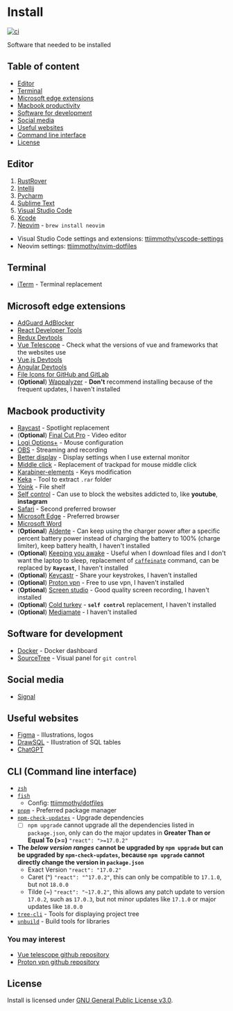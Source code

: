 # Install
[![ci](https://github.com/ttiimmothy/install/actions/workflows/ci.yml/badge.svg)](https://github.com/ttiimmothy/Install/actions/workflows/ci.yml)

Software that needed to be installed

## Table of content

- [Editor](#editor)
- [Terminal](#terminal)
- [Microsoft edge extensions](#microsoft-edge-extensions)
- [Macbook productivity](#macbook-productivity)
- [Software for development](#software-for-development)
- [Social media](#social-media)
- [Useful websites](#useful-websites)
- [Command line interface](#cli-command-line-interface)
- [License](#license)

## Editor

1. [RustRover](https://www.jetbrains.com/rust/nextversion/)
1. [Intellij](https://www.jetbrains.com/idea/download/?section=mac)
1. [Pycharm](https://www.jetbrains.com/pycharm/download/?section=mac)
1. [Sublime Text](https://www.sublimetext.com/)
1. [Visual Studio Code](https://code.visualstudio.com/)
1. [Xcode](https://developer.apple.com/download/all/?q=Xcode)
1. [Neovim](https://github.com/neovim/neovim) - `brew install neovim`

- Visual Studio Code settings and extensions: [ttiimmothy/vscode-settings](https://github.com/ttiimmothy/vscode-settings)
- Neovim settings: [ttiimmothy/nvim-dotfiles](https://github.com/ttiimmothy/dotfiles/tree/main/.config/nvim)

## Terminal

- [iTerm](https://iterm2.com/) - Terminal replacement

## Microsoft edge extensions

- [AdGuard AdBlocker](https://microsoftedge.microsoft.com/addons/detail/adguard-adblocker/pdffkfellgipmhklpdmokmckkkfcopbh)
- [React Developer Tools](https://microsoftedge.microsoft.com/addons/detail/react-developer-tools/gpphkfbcpidddadnkolkpfckpihlkkil)
- [Redux Devtools](https://microsoftedge.microsoft.com/addons/detail/redux-devtools/nnkgneoiohoecpdiaponcejilbhhikei)
- [Vue Telescope](https://microsoftedge.microsoft.com/addons/detail/vue-telescope/icgcillpgelpleniodgkmohgdmeogodl) - Check what the versions of vue and frameworks that the websites use
- [Vue.js Devtools](https://microsoftedge.microsoft.com/addons/detail/vuejs-devtools/olofadcdnkkjdfgjcmjaadnlehnnihnl)
- [Angular Devtools](https://chromewebstore.google.com/detail/angular-devtools/ienfalfjdbdpebioblfackkekamfmbnh)
- [File Icons for GitHub and GitLab](https://chrome.google.com/webstore/detail/file-icons-for-github-and/ficfmibkjjnpogdcfhfokmihanoldbfe)
- (**Optional**) [Wappalyzer](https://microsoftedge.microsoft.com/addons/detail/wappalyzer-technology-p/mnbndgmknlpdjdnjfmfcdjoegcckoikn) - **Don't** recommend installing because of the frequent updates, I haven't installed

<!-- ## Safari extensions

- [AdGuard for Safari](https://adguard.com/en/adguard-safari/overview.html)
- [Wappalyzer](https://www.wappalyzer.com/apps/) -->

## Macbook productivity

- [Raycast](https://raycast.com/) - Spotlight replacement
- (**Optional**) [Final Cut Pro](https://www.apple.com/ca/final-cut-pro/) - Video editor
- [Logi Options+](https://www.logitech.com/en-us/software/options.html) - Mouse configuration
- [OBS](https://obsproject.com/) - Streaming and recording
- [Better display](https://github.com/waydabber/BetterDisplay) - Display settings when I use external monitor
- [Middle click](https://github.com/artginzburg/MiddleClick-Sonoma) - Replacement of trackpad for mouse middle click
- [Karabiner-elements](https://karabiner-elements.pqrs.org/) - Keys modification
- [Keka](https://www.keka.io/en/) - Tool to extract `.rar` folder
- [Yoink](https://eternalstorms.at/yoink/mac/) - File shelf
- [Self control](https://selfcontrolapp.com/) - Can use to block the websites addicted to, like **youtube**, **instagram**
- [Safari](https://www.apple.com/ca/safari/) - Second preferred browser
- [Microsoft Edge](https://www.microsoft.com/en-us/edge?ep=198&form=MA13L7&es=40) - Preferred browser
- [Microsoft Word](https://www.microsoft.com/en-us/microsoft-365/download-office)
- (**Optional**) [Aldente](https://apphousekitchen.com/pricing/?utm_campaign=bogsponsoring&utm_medium=youtube-description&utm_source=youtube) - Can keep using the charger power after a specific percent battery power instead of charging the battery to 100% (charge limiter), keep battery health, I haven't installed
- (**Optional**) [Keeping you awake](https://keepingyouawake.app/) - Useful when I download files and I don't want the laptop to sleep, replacement of [`caffeinate`](https://james.brooks.page/blog/macos-caffeinate-command) command, can be replaced by **`Raycast`**, I haven't installed
- (**Optional**) [Keycastr](https://github.com/keycastr/keycastr) - Share your keystrokes, I haven't installed
- (**Optional**) [Proton vpn](https://protonvpn.com/l/vpn-home?url_id=282&utm_campaign=ww-all-2c-vpn-gro_aff-g_acq-partners_program&utm_source=aid-tune-6779&utm_medium=link&utm_term=vpn_home_landing&utm_content=26&phfp=false) - Free to use vpn, I haven't installed
- (**Optional**) [Screen studio](https://www.screen.studio/?aff=RNK9p) - Good quality screen recording, I haven't installed
- (**Optional**) [Cold turkey](https://getcoldturkey.com/) - **`self control`** replacement, I haven't installed
- (**Optional**) [Mediamate](https://github.com/Wouter01/MediaMate-Releases/releases) - I haven't installed

## Software for development

- [Docker](https://docs.docker.com/desktop/install/mac-install/) - Docker dashboard
- [SourceTree](https://www.sourcetreeapp.com/) - Visual panel for `git control`

## Social media

- [Signal](https://signal.org/download/)

## Useful websites

- [Figma](https://www.figma.com/) - Illustrations, logos
- [DrawSQL](https://drawsql.app/diagrams) - Illustration of SQL tables
- [ChatGPT](https://chat.openai.com/)

## CLI (Command line interface)

- [`zsh`](https://zsh.org/)
- [`fish`](https://fishshell.com/)
  - Config: [ttiimmothy/dotfiles](https://github.com/ttiimmothy/dotfiles)
- [`pnpm`](https://pnpm.io/) - Preferred package manager
- [`npm-check-updates`](https://github.com/raineorshine/npm-check-updates) - Upgrade dependencies
  - [ ] `npm upgrade` cannot upgrade all the dependencies listed in `package.json`, only can do the major updates in **Greater Than or Equal To (>=)** `"react": ">=17.0.2"`
- **The *below version ranges* cannot be upgraded by `npm upgrade` but can be upgraded by `npm-check-updates`, because `npm upgrade` cannot directly change the version in `package.json`**
  - Exact Version
  `"react": "17.0.2"`
  - Caret (^)
  `"react": "^17.0.2"`, this can only be compatible to `17.1.0`, but not `18.0.0`
  - Tilde (~)
  `"react": "~17.0.2"`, this allows any patch update to version `17.0.2`, such as `17.0.3`, but not minor updates like `17.1.0` or major updates like `18.0.0`
- [`tree-cli`](https://github.com/MrRaindrop/tree-cli) - Tools for displaying project tree
- [`unbuild`](https://github.com/unjs/unbuild) - Build tools for libraries

### You may interest

- [Vue telescope github repository](https://github.com/nuxtlabs/vue-telescope-analyzer)
- [Proton vpn github repository](https://github.com/ProtonVPN/ios-mac-app)

## License

Install is licensed under [GNU General Public License v3.0](LICENSE).